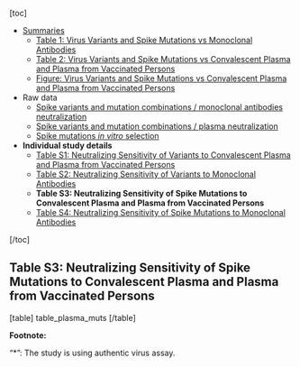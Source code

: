 [toc]

- [Summaries](/page/susceptibility-data/#summaries)
  - [Table 1: Virus Variants and Spike Mutations vs Monoclonal Antibodies](/page/susceptibility-data/#table.1.virus.variants.and.spike.mutations.vs.monoclonal.antibodies)
  - [Table 2: Virus Variants and Spike Mutations vs Convalescent Plasma and Plasma from Vaccinated Persons](/page/susceptibility-data/#table.2.virus.variants.and.spike.mutations.vs.convalescent.plasma.and.plasma.from.vaccinated.persons)
  - [Figure: Virus Variants and Spike Mutations vs Convalescent Plasma and Plasma from Vaccinated Persons](/page/susceptibility-data/#figure.virus.variants.and.spike.mutations.vs.convalescent.plasma.and.plasma.from.vaccinated.persons)
- Raw data
  - [Spike variants and mutation combinations / monoclonal antibodies neutralization](https://hivdb.github.io/covid-drdb-reports/resistance-dt.html#spike-variants-and-mutation-combinations-mab-neutralization)
  - [Spike variants and mutation combinations / plasma neutralization](https://hivdb.github.io/covid-drdb-reports/resistance-dt.html#spike-variants-and-mutation-combinations-plasma-neutralization)
  - [Spike mutations _in vitro_ selection](https://hivdb.github.io/covid-drdb-reports/resistance-dt.html#spike-mutation-invitro-selection-cp-and-mab)
- **Individual study details**
  - [Table S1: Neutralizing Sensitivity of Variants to Convalescent Plasma and Plasma from Vaccinated Persons](/page/susceptibility-data/plasma-variant/)
  - [Table S2: Neutralizing Sensitivity of Variants to Monoclonal Antibodies](/page/susceptibility-data/mab-variant/)
  - **Table S3: Neutralizing Sensitivity of Spike Mutations to Convalescent Plasma and Plasma from Vaccinated Persons**
  - [Table S4: Neutralizing Sensitivity of Spike Mutations to Monoclonal Antibodies](/page/susceptibility-data/mab-mutations/)

[/toc]

## Table S3: Neutralizing Sensitivity of Spike Mutations to Convalescent Plasma and Plasma from Vaccinated Persons

[table]
table_plasma_muts
[/table]

**Footnote:**

“\*”: The study is using authentic virus assay.

